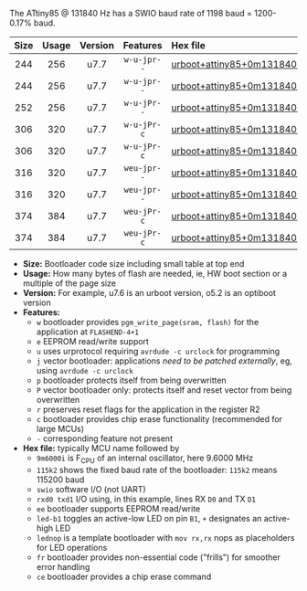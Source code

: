 The ATtiny85 @ 131840 Hz has a SWIO baud rate of 1198 baud = 1200-0.17% baud.

|Size|Usage|Version|Features|Hex file|
|:-:|:-:|:-:|:-:|:--|
|244|256|u7.7|`w-u-jpr--`|[urboot+attiny85+0m131840i++++1k2_swio_rxb4_txb3_led+b1.hex](https://raw.githubusercontent.com/stefanrueger/urboot.hex/main/mcus/attiny85/internal_oscillator/fint+0m131840_Hz/br++++1k2_bps/urboot+attiny85+0m131840i++++1k2_swio_rxb4_txb3_led+b1.hex)|
|244|256|u7.7|`w-u-jpr--`|[urboot+attiny85+0m131840i++++1k2_swio_rxb4_txb3_lednop.hex](https://raw.githubusercontent.com/stefanrueger/urboot.hex/main/mcus/attiny85/internal_oscillator/fint+0m131840_Hz/br++++1k2_bps/urboot+attiny85+0m131840i++++1k2_swio_rxb4_txb3_lednop.hex)|
|252|256|u7.7|`w-u-jPr--`|[urboot+attiny85+0m131840i++++1k2_swio_rxb4_txb3.hex](https://raw.githubusercontent.com/stefanrueger/urboot.hex/main/mcus/attiny85/internal_oscillator/fint+0m131840_Hz/br++++1k2_bps/urboot+attiny85+0m131840i++++1k2_swio_rxb4_txb3.hex)|
|306|320|u7.7|`w-u-jPr-c`|[urboot+attiny85+0m131840i++++1k2_swio_rxb4_txb3_led+b1_fr_ce.hex](https://raw.githubusercontent.com/stefanrueger/urboot.hex/main/mcus/attiny85/internal_oscillator/fint+0m131840_Hz/br++++1k2_bps/urboot+attiny85+0m131840i++++1k2_swio_rxb4_txb3_led+b1_fr_ce.hex)|
|306|320|u7.7|`w-u-jPr-c`|[urboot+attiny85+0m131840i++++1k2_swio_rxb4_txb3_lednop_fr_ce.hex](https://raw.githubusercontent.com/stefanrueger/urboot.hex/main/mcus/attiny85/internal_oscillator/fint+0m131840_Hz/br++++1k2_bps/urboot+attiny85+0m131840i++++1k2_swio_rxb4_txb3_lednop_fr_ce.hex)|
|316|320|u7.7|`weu-jpr--`|[urboot+attiny85+0m131840i++++1k2_swio_rxb4_txb3_ee_led+b1.hex](https://raw.githubusercontent.com/stefanrueger/urboot.hex/main/mcus/attiny85/internal_oscillator/fint+0m131840_Hz/br++++1k2_bps/urboot+attiny85+0m131840i++++1k2_swio_rxb4_txb3_ee_led+b1.hex)|
|316|320|u7.7|`weu-jpr--`|[urboot+attiny85+0m131840i++++1k2_swio_rxb4_txb3_ee_lednop.hex](https://raw.githubusercontent.com/stefanrueger/urboot.hex/main/mcus/attiny85/internal_oscillator/fint+0m131840_Hz/br++++1k2_bps/urboot+attiny85+0m131840i++++1k2_swio_rxb4_txb3_ee_lednop.hex)|
|374|384|u7.7|`weu-jPr-c`|[urboot+attiny85+0m131840i++++1k2_swio_rxb4_txb3_ee_led+b1_fr_ce.hex](https://raw.githubusercontent.com/stefanrueger/urboot.hex/main/mcus/attiny85/internal_oscillator/fint+0m131840_Hz/br++++1k2_bps/urboot+attiny85+0m131840i++++1k2_swio_rxb4_txb3_ee_led+b1_fr_ce.hex)|
|374|384|u7.7|`weu-jPr-c`|[urboot+attiny85+0m131840i++++1k2_swio_rxb4_txb3_ee_lednop_fr_ce.hex](https://raw.githubusercontent.com/stefanrueger/urboot.hex/main/mcus/attiny85/internal_oscillator/fint+0m131840_Hz/br++++1k2_bps/urboot+attiny85+0m131840i++++1k2_swio_rxb4_txb3_ee_lednop_fr_ce.hex)|

- **Size:** Bootloader code size including small table at top end
- **Usage:** How many bytes of flash are needed, ie, HW boot section or a multiple of the page size
- **Version:** For example, u7.6 is an urboot version, o5.2 is an optiboot version
- **Features:**
  + `w` bootloader provides `pgm_write_page(sram, flash)` for the application at `FLASHEND-4+1`
  + `e` EEPROM read/write support
  + `u` uses urprotocol requiring `avrdude -c urclock` for programming
  + `j` vector bootloader: applications *need to be patched externally*, eg, using `avrdude -c urclock`
  + `p` bootloader protects itself from being overwritten
  + `P` vector bootloader only: protects itself and reset vector from being overwritten
  + `r` preserves reset flags for the application in the register R2
  + `c` bootloader provides chip erase functionality (recommended for large MCUs)
  + `-` corresponding feature not present
- **Hex file:** typically MCU name followed by
  + `9m6000i` is F<sub>CPU</sub> of an internal oscillator, here 9.6000 MHz
  + `115k2` shows the fixed baud rate of the bootloader: `115k2` means 115200 baud
  + `swio` software I/O (not UART)
  + `rxd0 txd1` I/O using, in this example, lines RX `D0` and TX `D1`
  + `ee` bootloader supports EEPROM read/write
  + `led-b1` toggles an active-low LED on pin `B1`, `+` designates an active-high LED
  + `lednop` is a template bootloader with `mov rx,rx` nops as placeholders for LED operations
  + `fr` bootloader provides non-essential code ("frills") for smoother error handling
  + `ce` bootloader provides a chip erase command
